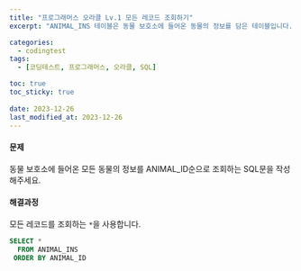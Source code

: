 ```yaml
---
title: "프로그래머스 오라클 Lv.1 모든 레코드 조회하기"
excerpt: "ANIMAL_INS 테이블은 동물 보호소에 들어온 동물의 정보를 담은 테이블입니다. ANIMAL_INS 테이블 구조는 다음과 같으며, ANIMAL_ID, ANIMAL_TYPE, DATETIME, INTAKE_CONDITION, NAME, SEX_UPON_INTAKE는 각각 동물의 아이디, 생물 종, 보호 시작일, 보호 시작 시 상태, 이름, 성별 및 중성화 여부를 나타냅니다."

categories:
  - codingtest
tags:
  - [코딩테스트, 프로그래머스, 오라클, SQL]

toc: true
toc_sticky: true
 
date: 2023-12-26
last_modified_at: 2023-12-26
---
```


#### 문제
동물 보호소에 들어온 모든 동물의 정보를 ANIMAL_ID순으로 조회하는 SQL문을 작성해주세요.

#### 해결과정
모든 레코드를 조회하는 `*`을 사용합니다.

```sql
SELECT *
  FROM ANIMAL_INS
 ORDER BY ANIMAL_ID
```